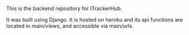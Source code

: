 This is the backend repository for ITrackerHub.

It was built using Django.
It is hosted on heroku and its api functions are located in main/views, and accessible via main/urls.
